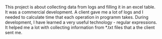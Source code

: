 This project is about collecting data from logs and filling it in an excel table. It was a commercial development. A client gave me a lot of logs and I needed to calculate time that each operation in programm takes. During development, I have learned a very useful technology - regular expressions. It helped me a lot with collecting information from *.txt files that a the client sent me.
